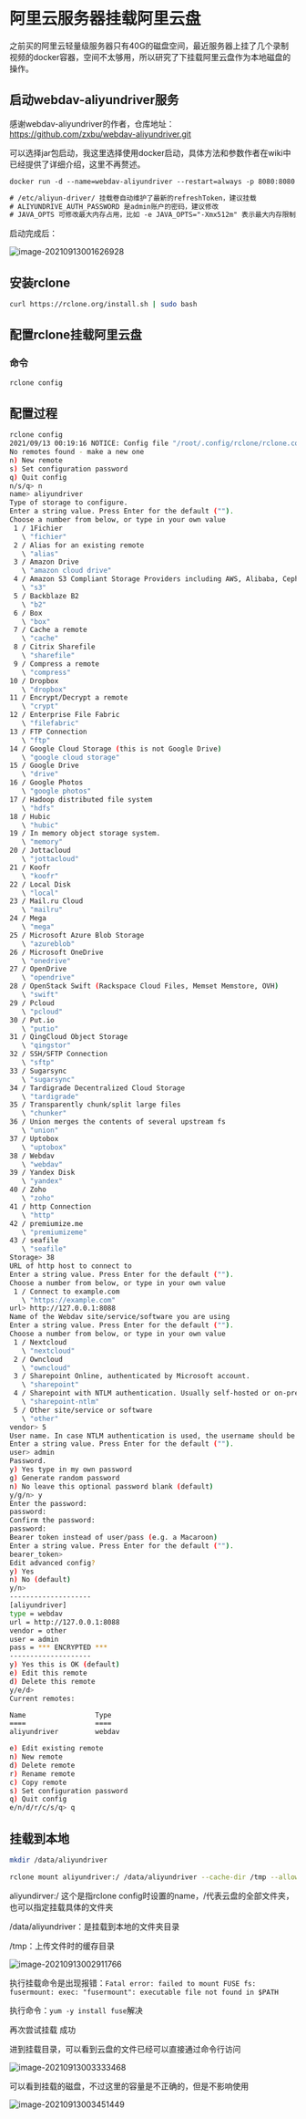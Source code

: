# 阿里云服务器挂载阿里云盘

之前买的阿里云轻量级服务器只有40G的磁盘空间，最近服务器上挂了几个录制视频的docker容器，空间不太够用，所以研究了下挂载阿里云盘作为本地磁盘的操作。





## 启动webdav-aliyundriver服务

感谢webdav-aliyundriver的作者，仓库地址：https://github.com/zxbu/webdav-aliyundriver.git

可以选择jar包启动，我这里选择使用docker启动，具体方法和参数作者在wiki中已经提供了详细介绍，这里不再赘述。

```txt
docker run -d --name=webdav-aliyundriver --restart=always -p 8080:8080  -v /etc/localtime:/etc/localtime -v /etc/aliyun-driver/:/etc/aliyun-driver/ -e TZ="Asia/Shanghai" -e ALIYUNDRIVE_REFRESH_TOKEN="your refreshToken" -e ALIYUNDRIVE_AUTH_PASSWORD="admin" -e JAVA_OPTS="-Xmx1g" zx5253/webdav-aliyundriver

# /etc/aliyun-driver/ 挂载卷自动维护了最新的refreshToken，建议挂载
# ALIYUNDRIVE_AUTH_PASSWORD 是admin账户的密码，建议修改
# JAVA_OPTS 可修改最大内存占用，比如 -e JAVA_OPTS="-Xmx512m" 表示最大内存限制为512m
```

启动完成后：

![image-20210913001626928](https://io.storyxc.com/image-20210913001626928.png)



## 安装rclone

```bash
curl https://rclone.org/install.sh | sudo bash
```





## 配置rclone挂载阿里云盘

### 命令

```bash
rclone config
```

## 配置过程

```bash
rclone config
2021/09/13 00:19:16 NOTICE: Config file "/root/.config/rclone/rclone.conf" not found - using defaults
No remotes found - make a new one
n) New remote
s) Set configuration password
q) Quit config
n/s/q> n
name> aliyundriver
Type of storage to configure.
Enter a string value. Press Enter for the default ("").
Choose a number from below, or type in your own value
 1 / 1Fichier
   \ "fichier"
 2 / Alias for an existing remote
   \ "alias"
 3 / Amazon Drive
   \ "amazon cloud drive"
 4 / Amazon S3 Compliant Storage Providers including AWS, Alibaba, Ceph, Digital Ocean, Dreamhost, IBM COS, Minio, SeaweedFS, and Tencent COS
   \ "s3"
 5 / Backblaze B2
   \ "b2"
 6 / Box
   \ "box"
 7 / Cache a remote
   \ "cache"
 8 / Citrix Sharefile
   \ "sharefile"
 9 / Compress a remote
   \ "compress"
10 / Dropbox
   \ "dropbox"
11 / Encrypt/Decrypt a remote
   \ "crypt"
12 / Enterprise File Fabric
   \ "filefabric"
13 / FTP Connection
   \ "ftp"
14 / Google Cloud Storage (this is not Google Drive)
   \ "google cloud storage"
15 / Google Drive
   \ "drive"
16 / Google Photos
   \ "google photos"
17 / Hadoop distributed file system
   \ "hdfs"
18 / Hubic
   \ "hubic"
19 / In memory object storage system.
   \ "memory"
20 / Jottacloud
   \ "jottacloud"
21 / Koofr
   \ "koofr"
22 / Local Disk
   \ "local"
23 / Mail.ru Cloud
   \ "mailru"
24 / Mega
   \ "mega"
25 / Microsoft Azure Blob Storage
   \ "azureblob"
26 / Microsoft OneDrive
   \ "onedrive"
27 / OpenDrive
   \ "opendrive"
28 / OpenStack Swift (Rackspace Cloud Files, Memset Memstore, OVH)
   \ "swift"
29 / Pcloud
   \ "pcloud"
30 / Put.io
   \ "putio"
31 / QingCloud Object Storage
   \ "qingstor"
32 / SSH/SFTP Connection
   \ "sftp"
33 / Sugarsync
   \ "sugarsync"
34 / Tardigrade Decentralized Cloud Storage
   \ "tardigrade"
35 / Transparently chunk/split large files
   \ "chunker"
36 / Union merges the contents of several upstream fs
   \ "union"
37 / Uptobox
   \ "uptobox"
38 / Webdav
   \ "webdav"
39 / Yandex Disk
   \ "yandex"
40 / Zoho
   \ "zoho"
41 / http Connection
   \ "http"
42 / premiumize.me
   \ "premiumizeme"
43 / seafile
   \ "seafile"
Storage> 38
URL of http host to connect to
Enter a string value. Press Enter for the default ("").
Choose a number from below, or type in your own value
 1 / Connect to example.com
   \ "https://example.com"
url> http://127.0.0.1:8088
Name of the Webdav site/service/software you are using
Enter a string value. Press Enter for the default ("").
Choose a number from below, or type in your own value
 1 / Nextcloud
   \ "nextcloud"
 2 / Owncloud
   \ "owncloud"
 3 / Sharepoint Online, authenticated by Microsoft account.
   \ "sharepoint"
 4 / Sharepoint with NTLM authentication. Usually self-hosted or on-premises.
   \ "sharepoint-ntlm"
 5 / Other site/service or software
   \ "other"
vendor> 5
User name. In case NTLM authentication is used, the username should be in the format 'Domain\User'.
Enter a string value. Press Enter for the default ("").
user> admin
Password.
y) Yes type in my own password
g) Generate random password
n) No leave this optional password blank (default)
y/g/n> y
Enter the password:
password:
Confirm the password:
password:
Bearer token instead of user/pass (e.g. a Macaroon)
Enter a string value. Press Enter for the default ("").
bearer_token>
Edit advanced config?
y) Yes
n) No (default)
y/n>
--------------------
[aliyundriver]
type = webdav
url = http://127.0.0.1:8088
vendor = other
user = admin
pass = *** ENCRYPTED ***
--------------------
y) Yes this is OK (default)
e) Edit this remote
d) Delete this remote
y/e/d>
Current remotes:

Name                 Type
====                 ====
aliyundriver         webdav

e) Edit existing remote
n) New remote
d) Delete remote
r) Rename remote
c) Copy remote
s) Set configuration password
q) Quit config
e/n/d/r/c/s/q> q
```

## 挂载到本地

```bash
mkdir /data/aliyundriver
							
rclone mount aliyundriver:/ /data/aliyundriver --cache-dir /tmp --allow-other --vfs-cache-mode writes --allow-non-empty
```

aliyundirver:/ 这个是指rclone config时设置的name，/代表云盘的全部文件夹，也可以指定挂载具体的文件夹

/data/aliyundriver：是挂载到本地的文件夹目录

/tmp：上传文件时的缓存目录

![image-20210913002911766](https://io.storyxc.com/image-20210913002911766.png)



执行挂载命令是出现报错：`Fatal error: failed to mount FUSE fs: fusermount: exec: "fusermount": executable file not found in $PATH`

执行命令：`yum -y install fuse`解决



再次尝试挂载 成功

进到挂载目录，可以看到云盘的文件已经可以直接通过命令行访问

![image-20210913003333468](https://io.storyxc.com/image-20210913003333468.png)



可以看到挂载的磁盘，不过这里的容量是不正确的，但是不影响使用

![image-20210913003451449](https://io.storyxc.com/image-20210913003451449.png)